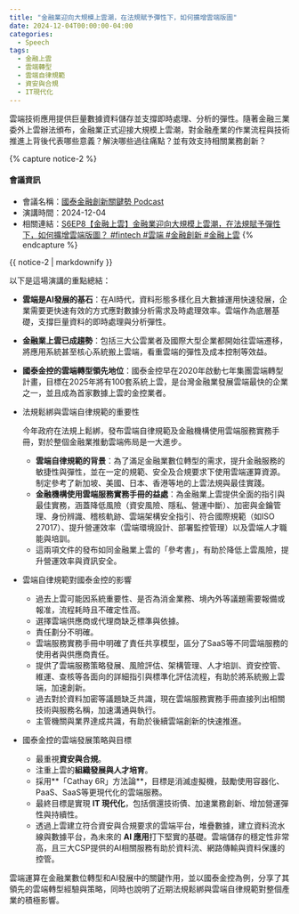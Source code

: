 ```yaml
---
title: "金融業迎向大規模上雲潮，在法規賦予彈性下，如何擴增雲端版圖"
date: 2024-12-04T00:00:00-04:00
categories:
  - Speech
tags:
  - 金融上雲
  - 雲端轉型
  - 雲端自律規範
  - 資安與合規
  - IT現代化
---
```


雲端技術應用提供巨量數據資料儲存並支撐即時處理、分析的彈性。隨著金融三業委外上雲辦法頒布，金融業正式迎接大規模上雲潮，對金融產業的作業流程與技術推進上背後代表哪些意義？解決哪些過往痛點？並有效支持相關業務創新？

{% capture notice-2 %}
#### 會議資訊

* 會議名稱：[國泰金融創新關鍵勢 Podcast](https://www.cathayinnovation-podcast.com.tw)
* 演講時間：2024-12-04
* 相關連結：[S6EP8【金融上雲】金融業迎向大規模上雲潮，在法規賦予彈性下，如何擴增雲端版圖？ #fintech #雲端 #金融創新 #金融上雲](https://www.youtube.com/watch?v=nQ9ycmVSoYM)
  {% endcapture %}

<div class="notice">{{ notice-2 | markdownify }}</div>

以下是這場演講的重點總結：

- **雲端是AI發展的基石**：在AI時代，資料形態多樣化且大數據運用快速發展，企業需要更快速有效的方式應對數據分析需求及時處理效率。雲端作為底層基礎，支撐巨量資料的即時處理與分析彈性。

- **金融業上雲已成趨勢**：包括三大公雲業者及國際大型企業都開始往雲端遷移，將應用系統甚至核心系統搬上雲端，看重雲端的彈性及成本控制等效益。

- **國泰金控的雲端轉型領先地位**：國泰金控早在2020年啟動七年集團雲端轉型計畫，目標在2025年將有100套系統上雲，是台灣金融業發展雲端最快的企業之一，並且成為首家數據上雲的金控業者。

- 法規鬆綁與雲端自律規範的重要性

  今年政府在法規上鬆綁，發布雲端自律規範及金融機構使用雲端服務實務手冊，對於整個金融業推動雲端佈局是一大進步。

  - **雲端自律規範的背景**：為了滿足金融業數位轉型的需求，提升金融服務的敏捷性與彈性，並在一定的規範、安全及合規要求下使用雲端運算資源。制定參考了新加坡、美國、日本、香港等地的上雲法規與最佳實踐。
  - **金融機構使用雲端服務實務手冊的益處**：為金融業上雲提供全面的指引與最佳實務，涵蓋降低風險（資安風險、隱私、營運中斷）、加密與金鑰管理、身份辨識、稽核軌跡、雲端架構安全指引、符合國際規範（如ISO 27017）、提升營運效率（雲端環境設計、部署監控管理）以及雲端人才職能與培訓。
  - 這兩項文件的發布如同金融業上雲的「參考書」，有助於降低上雲風險，提升營運效率與資訊安全。

- 雲端自律規範對國泰金控的影響

  - 過去上雲可能因系統重要性、是否為消金業務、境內外等議題需要報備或報准，流程耗時且不確定性高。
  - 選擇雲端供應商或代理商缺乏標準與依據。
  - 責任劃分不明確。
  - 雲端服務實務手冊中明確了責任共享模型，區分了SaaS等不同雲端服務的使用者與供應商責任。
  - 提供了雲端服務策略發展、風險評估、架構管理、人才培訓、資安控管、維運、查核等各面向的詳細指引與標準化評估流程，有助於將系統搬上雲端，加速創新。
  - 過去對於資料加密等議題缺乏共識，現在雲端服務實務手冊直接列出相關技術與服務名稱，加速溝通與執行。
  - 主管機關與業界達成共識，有助於後續雲端創新的快速推進。

- 國泰金控的雲端發展策略與目標

  - 最重視**資安與合規**。
  - 注重上雲的**組織發展與人才培育**。
  - 採用**「Cathay 6R」方法論**，目標是消滅虛擬機，鼓勵使用容器化、PaaS、SaaS等更現代化的雲端服務。
  - 最終目標是實現 **IT 現代化**，包括償還技術債、加速業務創新、增加營運彈性與持續性。
  - 透過上雲建立符合資安與合規要求的雲端平台，堆疊數據，建立資料流水線與數據平台，為未來的 **AI 應用**打下堅實的基礎。雲端儲存的穩定性非常高，且三大CSP提供的AI相關服務有助於資料流、網路傳輸與資料保護的控管。

雲端運算在金融業數位轉型和AI發展中的關鍵作用，並以國泰金控為例，分享了其領先的雲端轉型經驗與策略，同時也說明了近期法規鬆綁與雲端自律規範對整個產業的積極影響。



